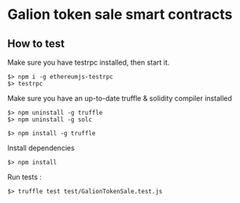 # Galion token sale smart contracts

## How to test

Make sure you have testrpc installed, then start it.
```
$> npm i -g ethereumjs-testrpc
$> testrpc
```

Make sure you have an up-to-date truffle & solidity compiler installed
```
$> npm uninstall -g truffle
$> npm uninstall -g solc

$> npm install -g truffle
```

Install dependencies
```
$> npm install
```

Run tests :
```
$> truffle test test/GalionTokenSale.test.js
```
